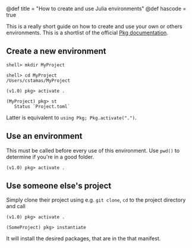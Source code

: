 @def title = "How to create and use Julia environments"
@def hascode = true

This is a really short guide on how to create and use your own or others environments.
This is a shortlist of the official [Pkg documentation](https://docs.julialang.org/en/v1/stdlib/Pkg/).

## Create a new environment

```julia-repl
shell> mkdir MyProject

shell> cd MyProject
/Users/cstamas/MyProject

(v1.0) pkg> activate .

(MyProject) pkg> st
   Status `Project.toml`
```

Latter is equivalent to `using Pkg; Pkg.activate(".")`.

## Use an environment

This must be called before every use of this environment.
Use `pwd()` to determine if you're in a good folder.
```julia-repl
(v1.0) pkg> activate .
```

## Use someone else's project

Simply clone their project using e.g. `git clone`, `cd` to the project directory and call
```julia-repl
(v1.0) pkg> activate .

(SomeProject) pkg> instantiate
```
It will install the desired packages, that are in the that manifest.
